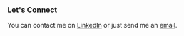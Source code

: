 ### Let's Connect

You can contact me on [LinkedIn](https://linkedin.com/in/marijan-batarilo/) or just send me an [email](mailto:marijanbatarilo.dev+marijan.dev@gmail.com).
